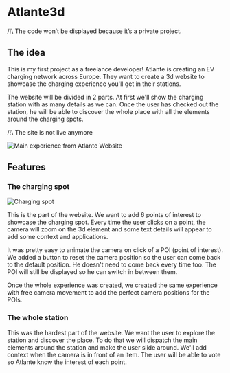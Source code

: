 # Atlante3d

/!\ The code won’t be displayed because it’s a private project.

## The idea

This is my first project as a freelance developer! Atlante is creating an EV charging network across Europe. They want to create a 3d website to showcase the charging experience you'll get in their stations.

The website will be divided in 2 parts. At first we'll show the charging station with as many details as we can. Once the user has checked out the station, he will be able to discover the whole place with all the elements around the charging spots.

/!\ The site is not live anymore

![Main experience from Atlante Website](https://juq1maqrjs.ufs.sh/f/r1m4dnkvsK4QSgoePhD79W0CsnlGaMLmPio2exXKZOBt3Yvd)

## Features

### The charging spot

![Charging spot](https://juq1maqrjs.ufs.sh/f/r1m4dnkvsK4QvooD4v9aRhwlC4uoHjK93vmM5SJgZiGsacXQ)

This is the part of the website. We want to add 6 points of interest to showcase the charging spot. Every time the user clicks on a point, the camera will zoom on the 3d element and some text details will appear to add some context and applications.

It was pretty easy to animate the camera on click of a POI (point of interest). We added a button to reset the camera position so the user can come back to the default position. He doesn't need to come back every time too. The POI will still be displayed so he can switch in between them.

Once the whole experience was created, we created the same experience with free camera movement to add the perfect camera positions for the POIs.

### The whole station

This was the hardest part of the website.
We want the user to explore the station and discover the place. To do that we will dispatch the main elements around the station and make the user slide around. We'll add context when the camera is in front of an item. The user will be able to vote so Atlante know the interest of each point.
